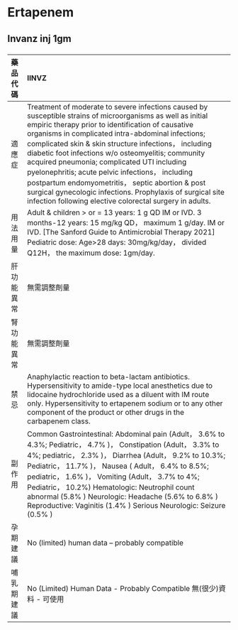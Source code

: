 # Ertapenem

## Invanz inj 1gm

##### 

| 藥品代碼   | IINVZ                                                                                                                                                                                                                                                                                                                                                                                                                                                                                                                                                                                                                 |
|:-----------|:----------------------------------------------------------------------------------------------------------------------------------------------------------------------------------------------------------------------------------------------------------------------------------------------------------------------------------------------------------------------------------------------------------------------------------------------------------------------------------------------------------------------------------------------------------------------------------------------------------------------|
| 適應症     | Treatment of moderate to severe infections caused by susceptible strains of microorganisms as well as initial empiric therapy prior to identification of causative organisms in complicated intra-abdominal infections; complicated skin & skin structure infections， including diabetic foot infections w/o osteomyelitis; community acquired pneumonia; complicated UTI including pyelonephritis; acute pelvic infections， including postpartum endomyometritis， septic abortion & post surgical gynecologic infections. Prophylaxis of surgical site infection following elective colorectal surgery in adults. |
| 用法用量   | Adult & children > or = 13 years: 1 g QD IM or IVD. 3 months-12 years: 15 mg/kg QD， maximum 1 g/day. IM or IVD. [The Sanford Guide to Antimicrobial Therapy 2021] Pediatric dose: Age>28 days: 30mg/kg/day， divided Q12H， the maximum dose: 1gm/day.                                                                                                                                                                                                                                                                                                                                                               |
| 肝功能異常 | 無需調整劑量                                                                                                                                                                                                                                                                                                                                                                                                                                                                                                                                                                                                          |
| 腎功能異常 | 無需調整劑量                                                                                                                                                                                                                                                                                                                                                                                                                                                                                                                                                                                                          |
| 禁忌       | Anaphylactic reaction to beta-lactam antibiotics. Hypersensitivity to amide-type local anesthetics due to lidocaine hydrochloride used as a diluent with IM route only. Hypersensitivity to ertapenem sodium or to any other component of the product or other drugs in the carbapenem class.                                                                                                                                                                                                                                                                                                                         |
| 副作用     | Common Gastrointestinal: Abdominal pain (Adult， 3.6% to 4.3%; Pediatric， 4.7% )， Constipation (Adult， 3.3% to 4%; pediatric， 2.3% )， Diarrhea (Adult， 9.2% to 10.3%; Pediatric， 11.7% )， Nausea ( Adult， 6.4% to 8.5%; pediatric， 1.6% )， Vomiting (Adult， 3.7% to 4%; Pediatric， 10.2%) Hematologic: Neutrophil count abnormal (5.8% ) Neurologic: Headache (5.6% to 6.8% ) Reproductive: Vaginitis (1.4% ) Serious Neurologic: Seizure (0.5% )                                                                                                                                                        |
| 孕期建議   | No (limited) human data – probably compatible                                                                                                                                                                                                                                                                                                                                                                                                                                                                                                                                                                         |
| 哺乳期建議 | No (Limited) Human Data - Probably Compatible 無(很少)資料 - 可使用                                                                                                                                                                                                                                                                                                                                                                                                                                                                                                                                                   |

